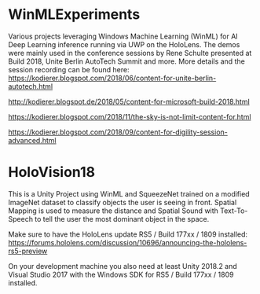 # WinMLExperiments
Various projects leveraging Windows Machine Learning (WinML) for AI Deep Learning inference running via UWP on the HoloLens. 
The demos were mainly used in the conference sessions by Rene Schulte presented at Build 2018, Unite Berlin AutoTech Summit and more. 
More details and the session recording can be found here:
https://kodierer.blogspot.com/2018/06/content-for-unite-berlin-autotech.html 

http://kodierer.blogspot.de/2018/05/content-for-microsoft-build-2018.html 

https://kodierer.blogspot.com/2018/11/the-sky-is-not-limit-content-for.html 

https://kodierer.blogspot.com/2018/09/content-for-digility-session-advanced.html

# HoloVision18
This is a Unity Project using WinML and SqueezeNet trained on a modified ImageNet dataset to classify objects the user is seeing in front. Spatial Mapping is used to measure the distance and Spatial Sound with Text-To-Speech to tell the user the most dominant object in the space.

Make sure to have the HoloLens update RS5 / Build 177xx / 1809 installed:  
https://forums.hololens.com/discussion/10696/announcing-the-hololens-rs5-preview

On your development machine you also need at least Unity 2018.2 and Visual Studio 2017 with the Windows SDK for RS5 / Build 177xx / 1809 installed.
